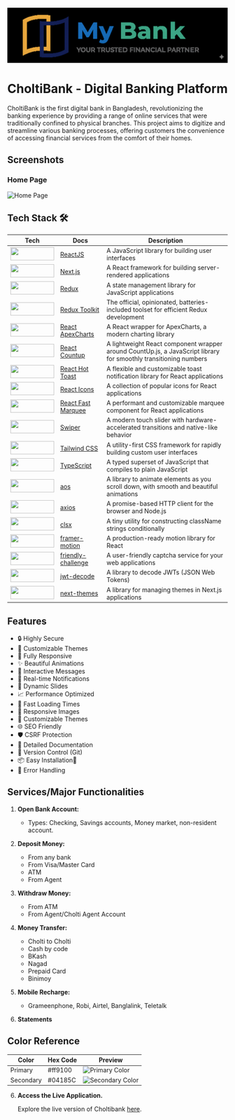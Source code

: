 ![Light Mode Logo](https://github.com/MeAkash77/My-Bank-Management-System-frontend/blob/main/Gemini_Generated_Image_f32y9yf32y9yf32y.png?raw=true)

# CholtiBank - Digital Banking Platform

CholtiBank is the first digital bank in Bangladesh, revolutionizing the banking experience by providing a range of online services that were traditionally confined to physical branches. This project aims to digitize and streamline various banking processes, offering customers the convenience of accessing financial services from the comfort of their homes.

## Screenshots

### Home Page

![Home Page](https://i.ibb.co/rt5rKVC/image.png)

<!-- ### Dashboard
![Home Page](https://i.ibb.co/Zh0K9SG/image.png) -->
## Tech Stack 🛠

| Tech                                                                                                                          | Docs                                                                       | Description                                                                                                      |
| ----------------------------------------------------------------------------------------------------------------------------- | -------------------------------------------------------------------------- | ---------------------------------------------------------------------------------------------------------------- |
| <img src="https://img.shields.io/badge/-ReactJS-blue?logo=react&style=for-the-badge" width="100" height="30">                 | [ReactJS](https://reactjs.org/docs/getting-started.html)                   | A JavaScript library for building user interfaces                                                                |
| <img src="https://img.shields.io/badge/-Next.js-black?logo=next.js&style=for-the-badge" width="100" height="30">              | [Next.js](https://nextjs.org/docs/getting-started)                         | A React framework for building server-rendered applications                                                      |
| <img src="https://img.shields.io/badge/-Redux-purple?logo=redux&style=for-the-badge" width="100" height="30">                 | [Redux](https://redux.js.org/introduction/getting-started)                 | A state management library for JavaScript applications                                                           |
| <img src="https://img.shields.io/badge/-Redux_Toolkit-blue?logo=redux&style=for-the-badge" width="100" height="30">           | [Redux Toolkit](https://redux-toolkit.js.org/introduction/getting-started) | The official, opinionated, batteries-included toolset for efficient Redux development                            |
| <img src="https://img.shields.io/badge/-React_ApexCharts-orange?logo=apexcharts&style=for-the-badge" width="100" height="30"> | [React ApexCharts](https://apexcharts.com/docs/react-charts/)              | A React wrapper for ApexCharts, a modern charting library                                                        |
| <img src="https://img.shields.io/badge/-React_Countup-yellow?logo=countup&style=for-the-badge" width="100" height="30">       | [React Countup](https://www.npmjs.com/package/react-countup)               | A lightweight React component wrapper around CountUp.js, a JavaScript library for smoothly transitioning numbers |
| <img src="https://img.shields.io/badge/-React_Hot_Toast-green?logo=toast&style=for-the-badge" width="100" height="30">        | [React Hot Toast](https://react-hot-toast.com/)                            | A flexible and customizable toast notification library for React applications                                    |
| <img src="https://img.shields.io/badge/-React_Icons-red?logo=icons&style=for-the-badge" width="100" height="30">              | [React Icons](https://react-icons.github.io/react-icons/)                  | A collection of popular icons for React applications                                                             |
| <img src="https://img.shields.io/badge/-React_Fast_Marquee-purple?logo=marquee&style=for-the-badge" width="100" height="30">  | [React Fast Marquee](https://www.npmjs.com/package/react-fast-marquee)     | A performant and customizable marquee component for React applications                                           |
| <img src="https://img.shields.io/badge/-Swiper-blue?logo=swiper&style=for-the-badge" width="100" height="30">                 | [Swiper](https://swiperjs.com/get-started)                                 | A modern touch slider with hardware-accelerated transitions and native-like behavior                             |
| <img src="https://img.shields.io/badge/-Tailwind_CSS-lightblue?logo=tailwindcss&style=for-the-badge" width="100" height="30"> | [Tailwind CSS](https://tailwindcss.com/docs)                               | A utility-first CSS framework for rapidly building custom user interfaces                                        |
| <img src="https://img.shields.io/badge/-TypeScript-blue?logo=typescript&style=for-the-badge" width="100" height="30">         | [TypeScript](https://www.typescriptlang.org/docs/)                         | A typed superset of JavaScript that compiles to plain JavaScript                                                 |
| <img src="https://img.shields.io/badge/-aos-lightgrey?logo=aos&style=for-the-badge" width="100" height="30">                   | [aos](https://github.com/michalsnik/aos)                                   | A library to animate elements as you scroll down, with smooth and beautiful animations                          |
| <img src="https://img.shields.io/badge/-axios-purple?logo=axios&style=for-the-badge" width="100" height="30">                 | [axios](https://axios-http.com/docs/intro)                                | A promise-based HTTP client for the browser and Node.js                                                           |
| <img src="https://img.shields.io/badge/-clsx-yellow?logo=clsx&style=for-the-badge" width="100" height="30">                   | [clsx](https://github.com/lukeed/clsx)                                   | A tiny utility for constructing className strings conditionally                                                 |
| <img src="https://img.shields.io/badge/-framer_motion-blue?logo=framer&style=for-the-badge" width="100" height="30">          | [framer-motion](https://www.framer.com/docs/)                            | A production-ready motion library for React                                                                      |
| <img src="https://img.shields.io/badge/-friendly_challenge-yellow?logo=challenge&style=for-the-badge" width="100" height="30"> | [friendly-challenge](https://friendlycaptcha.com/docs/intro)              | A user-friendly captcha service for your web applications                                                        |
| <img src="https://img.shields.io/badge/-jwt_decode-green?logo=jwt&style=for-the-badge" width="100" height="30">              | [jwt-decode](https://www.npmjs.com/package/jwt-decode)                   | A library to decode JWTs (JSON Web Tokens)                                                                       |
| <img src="https://img.shields.io/badge/-next_themes-black?logo=next.js&style=for-the-badge" width="100" height="30">          | [next-themes](https://github.com/pacocoursey/next-themes)               | A library for managing themes in Next.js applications                                                            |

## Features

- 🔒 Highly Secure
- 🎨 Customizable Themes
- 📱 Fully Responsive
- ✨ Beautiful Animations
- 💬 Interactive Messages
- 📢 Real-time Notifications
- 🔄 Dynamic Slides
- 📈 Performance Optimized
- 🚀 Fast Loading Times
- 📱 Responsive Images
- 🎨 Customizable Themes
- 🌐 SEO Friendly
- 🛡️ CSRF Protection
- 📜 Detailed Documentation
- 🔄 Version Control (Git)
- 📦 Easy Installation🚫 
- 🚦 Error Handling

## Services/Major Functionalities

1. **Open Bank Account:**

   - Types: Checking, Savings accounts, Money market, non-resident account.

2. **Deposit Money:**

   - From any bank
   - From Visa/Master Card
   - ATM
   - From Agent

3. **Withdraw Money:**

   - From ATM
   - From Agent/Cholti Agent Account

4. **Money Transfer:**

   - Cholti to Cholti
   - Cash by code
   - BKash
   - Nagad
   - Prepaid Card
   - Binimoy

5. **Mobile Recharge:**

   - Grameenphone, Robi, Airtel, Banglalink, Teletalk

6. **Statements**
<!-- 6. **All Card:**

   - Credit Card
   - Debit Card
   - Cholti Plus
   - Cholti Gold
   - Cholti Premium

7. **Payment:**

   - By QR Code

8. **Bill Payment:**

   - Water bill
   - Electricity bill

9. **Buy Tickets**
10. **Request Money**
11. **Receive Remittance**
12. **Statements**

    - a. Usual
      - For Self
      - For Children
      - For Family
    - b. Fixed Deposit

13. **Loan:**

    - Personal Loan
    - Home Loan
    - Student Loan
    - Tour Loan
    - Bike Loan
    - Car Loan

14. **Investment Services**
15. **Customer Support**
16. **Fixed Deposit Calculator**
17. **Exchange Rates Conversion**
18. **User Devices Information** -->

## Color Reference

| Color     | Hex Code | Preview                                                                    |
| --------- | -------- | -------------------------------------------------------------------------- |
| Primary   | #ff9100  | ![Primary Color](https://via.placeholder.com/50x30/ff9100/ffffff?text=+)   |
| Secondary | #04185C  | ![Secondary Color](https://via.placeholder.com/50x30/04185C/ffffff?text=+) |


6. **Access the Live Application.**

   Explore the live version of Choltibank [here](https://my-bank-management-system-frontent.vercel.app/).

